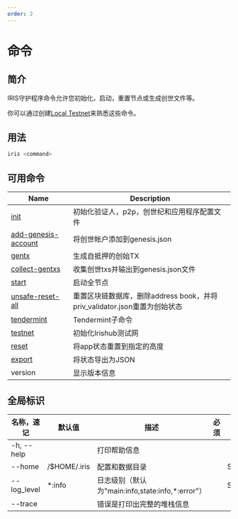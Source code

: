 ```yaml
---
order: 2
---
```


# 命令

## 简介

IRIS守护程序命令允许您初始化，启动，重置节点或生成创世文件等。

你可以通过创建[Local Testnet](local-testnet.md)来熟悉这些命令。

## 用法

```bash
iris <command>
```

## 可用命令

| Name                                                             | Description                                                               |
| ---------------------------------------------------------------- | ------------------------------------------------------------------------- |
| [init](local-testnet.md#iris-init)                               | 初始化验证人，p2p，创世纪和应用程序配置文件                               |
| [add-genesis-account](local-testnet.md#iris-add-genesis-account) | 将创世帐户添加到genesis.json                                              |
| [gentx](local-testnet.md#iris-gentx)                             | 生成自抵押的创始TX                                                        |
| [collect-gentxs](local-testnet.md#iris-collect-gentxs)           | 收集创世txs并输出到genesis.json文件                                       |
| [start](local-testnet.md#iris-start)                             | 启动全节点                                                                |
| [unsafe-reset-all](local-testnet.md#iris-unsafe-reset-all)       | 重置区块链数据库，删除address book，并将priv_validator.json重置为创始状态 |
| [tendermint](local-testnet.md#iris-tendermint)                   | Tendermint子命令                                                          |
| [testnet](local-testnet.md#build-and-init)                       | 初始化Irishub测试网                                                       |
| [reset](local-testnet.md#iris-reset)                             | 将app状态重置到指定的高度                                                 |
| [export](export.md)                                              | 将状态导出为JSON                                                          |
| version                                                          | 显示版本信息                                                              |

## 全局标识

| 名称，速记  | 默认值       | 描述                                             | 必须 | 类型   |
| ----------- | ------------ | ------------------------------------------------ | ---- | ------ |
| -h, --help  |              | 打印帮助信息                                     |      |        |
| --home      | /$HOME/.iris | 配置和数据目录                                   |      | String |
| --log_level | \*:info      | 日志级别（默认为"main:info,state:info,*:error"） |      | String |
| --trace     |              | 错误是打印出完整的堆栈信息                       |      |        |
